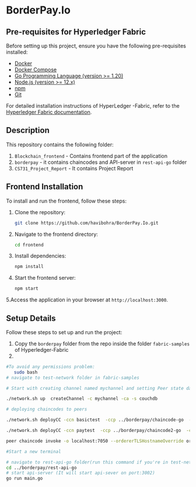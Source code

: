 # BorderPay.Io

## Pre-requisites for Hyperledger Fabric

Before setting up this project, ensure you have the following pre-requisites installed:

- [Docker](https://docs.docker.com/engine/install/)
- [Docker Compose](https://docs.docker.com/compose/install/)
- [Go Programming Language (version >= 1.20)](https://golang.org/doc/install)
- [Node.js (version >= 12.x)](https://nodejs.org/en/download/)
- [npm](https://www.npmjs.com/get-npm)
- [Git](https://git-scm.com/book/en/v2/Getting-Started-Installing-Git)

For detailed installation instructions of HyperLedger -Fabric, refer to the [Hyperledger Fabric documentation](https://hyperledger-fabric.readthedocs.io/en/latest/getting_started.html).

## Description

This repository contains the following folder:

1. `Blockchain_frontend` - Contains frontend part of the application
2. `borderpay` - it contains chaincodes and API-server in `rest-api-go` folder
3. `CS731_Project_Report` - It contains Project Report 

## Frontend Installation

To install and run the frontend, follow these steps:

1. Clone the repository:

   ```bash
   git clone https://github.com/havibohra/BorderPay.Io.git
   ```

2. Navigate to the frontend directory:

   ```bash
   cd frontend
   ```

3. Install dependencies:

   ```bash
   npm install
   ```

4. Start the frontend server:

   ```bash
   npm start
   ```
5.Access the application in your browser at `http://localhost:3000`.
## Setup Details

Follow these steps to set up and run the project:

1. Copy the `borderpay` folder from the repo inside the folder `fabric-samples` of Hyperledger-Fabric
2. 
```bash
#To avoid any permissions problem:
   sudo bash
# navigate to test-network folder in fabric-samples

# Start with creating channel named mychannel and setting Peer state database to deploy: couchdb with ca

./network.sh up  createChannel -c mychannel -ca -s couchdb

# deploying chaincodes to peers 

./network.sh deployCC -ccn basictest  -ccp ../borderpay/chaincode-go  -ccl go -ccep "OR('Org1MSP.peer','Org2MSP.peer')"  -cccg '../borderpay/chaincode-go/collections_config.json' -ccep "OR('Org1MSP.peer','Org2MSP.peer')"

./network.sh deployCC -ccn paytest  -ccp ../borderpay/chaincode2-go  -ccl go -ccep "OR('Org1MSP.peer','Org2MSP.peer')"  -cccg '../borderpay/chaincode2-go/collections2_config.json' -ccep "OR('Org1MSP.peer','Org2MSP.peer')"

peer chaincode invoke -o localhost:7050 --ordererTLSHostnameOverride orderer.example.com --tls --cafile "${PWD}/organizations/ordererOrganizations/example.com/orderers/orderer.example.com/msp/tlscacerts/tlsca.example.com-cert.pem" -C mychannel -n paytest --peerAddresses localhost:7051 --tlsRootCertFiles "${PWD}/organizations/peerOrganizations/org1.example.com/peers/peer0.org1.example.com/tls/ca.crt" --peerAddresses localhost:9051 --tlsRootCertFiles "${PWD}/organizations/peerOrganizations/org2.example.com/peers/peer0.org2.example.com/tls/ca.crt" -c '{"function":"InitLedger","Args":[]}'

#Start a new terminal

# navigate to rest-api-go folder(run this command if you're in test-network currently)
cd ../borderpay/rest-api-go
# start api-server (It will start api-sever on port:3002)
go run main.go
   ```
